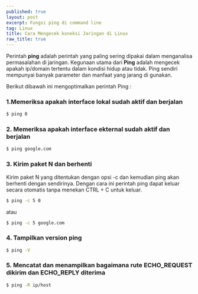 ```yaml
---
published: true
layout: post
excerpt: Fungsi ping di command line
tag: Linux
title: Cara Mengecek koneksi Jaringan di Linux
raw_title: true
---
```

Perintah **ping** adalah perintah yang paling sering dipakai dalam menganalisa permasalahan di jaringan. Kegunaan utama dari **Ping** adalah mengecek apakah ip/domain tertentu dalam kondisi hidup atau tidak. Ping sendiri mempunyai banyak parameter dan manfaat yang jarang di gunakan.

Berikut dibawah ini mengoptimalkan perintah Ping :

### 1.Memeriksa apakah interface lokal sudah aktif dan berjalan
```sh
$ ping 0
```
### 2. Memeriksa apakah interface ekternal sudah aktif dan berjalan
```sh
$ ping google.com
```
### 3. Kirim paket N dan berhenti
Kirim paket N yang ditentukan dengan opsi -c dan kemudian ping akan berhenti dengan sendirinya. Dengan cara ini perintah ping dapat keluar secara otomatis tanpa menekan CTRL + C untuk keluar.
```sh
$ ping -c 5 0
```
atau
```sh
$ ping -c 5 google.com
```
### 4. Tampilkan version ping
```sh
$ ping -V
```
### 5. Mencatat dan menampilkan bagaimana rute ECHO_REQUEST dikirim dan ECHO_REPLY diterima
```sh
$ ping -R ip/host
```
